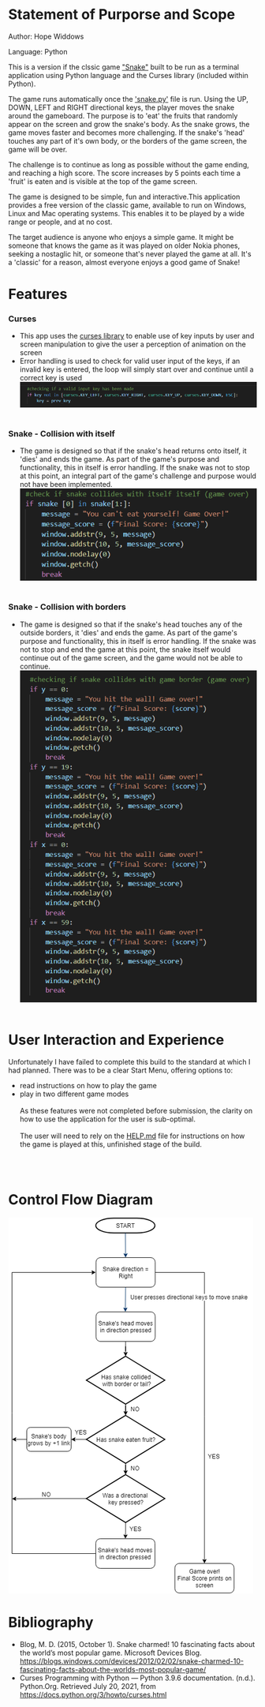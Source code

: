 # Statement of Purporse and Scope

Author: Hope Widdows

Language: Python

This is a version if the clssic game ["Snake"](https://blogs.windows.com/devices/2012/02/02/snake-charmed-10-fascinating-facts-about-the-worlds-most-popular-game/) built to be run as a terminal application using Python language and the Curses library (included within Python).

The game runs automatically once the ['snake.py'](snake.py) file is run. Using the UP, DOWN, LEFT and RIGHT directional keys, the player moves the snake around the gameboard. The purpose is to 'eat' the fruits that randomly appear on the screen and grow the snake's body. As the snake grows, the game moves faster and becomes more challenging. If the snake's 'head' touches any part of it's own body, or the borders of the game screen, the game will be over. 

The challenge is to continue as long as possible without the game ending, and reaching a high score. The score increases by 5 points each time a 'fruit' is eaten and is visible at the top of the game screen.

The game is designed to be simple, fun and interactive.This application provides a free version of the classic game, available to run on Windows, Linux and Mac operating systems. This enables it to be played by a wide range or people, and at no cost.

The target audience is anyone who enjoys a simple game. It might be someone that knows the game as it was played on older Nokia phones, seeking a nostaglic hit, or someone that's never played the game at all. It's a 'classic' for a reason, almost everyone enjoys a good game of Snake!

# Features
### Curses
- This app uses the [curses library](https://docs.python.org/3/howto/curses.html) to enable use of key inputs by user and screen manipulation to give the user a perception of animation on the screen
- Error handling is used to check for valid user input of the keys, if an invalid key is entered, the loop will simply start over and continue until a correct key is used
![checking_keys](images/checking_keys.png)
<br><br>

### Snake - Collision with itself
- The game is designed so that if the snake's head returns onto itself, it 'dies' and ends the game. As part of the game's purpose and functionality, this in itself is error handling. If the snake was not to stop at this point, an integral part of the game's challenge and purpose would not have been implemented.
![self_collision](images/self_collision.png)
<br><br>

### Snake - Collision with borders
- The game is designed so that if the snake's head touches any of the outside borders, it 'dies' and ends the game. As part of the game's purpose and functionality, this in itself is error handling. If the snake was not to stop and end the game at this point, the snake itself would continue out of the game screen, and the game would not be able to continue.
![border_collision](images/border_collision.png)
<br><br>

# User Interaction and Experience
Unfortunately I have failed to complete this build to the standard at which I had planned. There was to be a clear Start Menu, offering options to:
- read instructions on how to play the game
- play in two different game modes
<br><br>
As these features were not completed before submission, the clarity on how to use the application for the user is sub-optimal. 
<br><br>
The user will need to rely on the [HELP.md](HELP.md) file for instructions on how the game is played at this, unfinished stage of the build.

<br><br>
# Control Flow Diagram

![Control Flow Diagram](images/T1A3-Terminal-App-SnakeGame.png)


# Bibliography
- Blog, M. D. (2015, October 1). Snake charmed! 10 fascinating facts about the world’s most popular game. Microsoft Devices Blog. https://blogs.windows.com/devices/2012/02/02/snake-charmed-10-fascinating-facts-about-the-worlds-most-popular-game/
- Curses Programming with Python — Python 3.9.6 documentation. (n.d.). Python.Org. Retrieved July 20, 2021, from https://docs.python.org/3/howto/curses.html